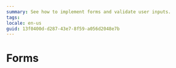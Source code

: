 ```yaml
---
summary: See how to implement forms and validate user inputs.
tags: 
locale: en-us
guid: 13f0400d-d287-43e7-8f59-a056d2048e7b
---
```


# Forms